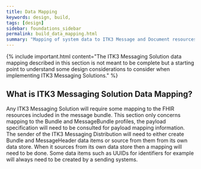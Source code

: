 ```yaml
---
title: Data Mapping
keywords: design, build,
tags: [design]
sidebar: foundations_sidebar
permalink: build_data_mapping.html
summary: "Mapping of system data to ITK3 Message and Document resources"
---
```


{% include important.html content="The ITK3 Messaging Solution data mapping described in this section is not meant to be complete but a starting point to understand some design considerations to consider when implementing ITK3 Messaging Solutions." %}

## What is ITK3 Messaging Solution Data Mapping? ##

Any ITK3 Messaging Solution will require some mapping to the FHIR resources included in the message bundle. This section only concerns mapping to the Bundle and MessageBundle profiles, the payload specification will need to be consulted for payload mapping information.
The sender of the ITK3 Messaging Distribution will need to either create Bundle and MessageHeader data items or source from them from its own data store. When it sources from its own data store then a mapping will need to be done. Some data items such as UUIDs for identifiers for example will always need to be created by a sending systems. 

<!--## Existing Systems ##

Pre-existing systems which for example are HL7 V2 based will find lots of guidance on mapping V2 to FHIR Bundles. 

The table below illustrates V2 MSH mapping to FHIR MessageHeader resource.-->
<!--<table>

<tr>
<th>Element</th>	
<th>V2 segment</th>
<th>Description</th>
</tr>

<tr>
<td>Identifier</td>	
<td>MSH-10</td>	
<td>Message Control ID</td>
</tr>

<tr>
<td>Timestamp</td>	
<td>MSH-7</td>	
<td>Message Date/time</td>
</tr>

<tr>
<td>Event</td>	
<td>MSH-9.2</td>	
<td>observation-provideDerived from the second component of the Message Type field. Its value comes from HL7 table 3</td>
</tr>

<tr>
<td>Source.name</td>	
<td>MSH-3</td>	
<td>Sending application name</td>
</tr>

<tr>
<td>Source.software</td>	
<td>MSH-3</td>	 
<td>Sending application name</td>
</tr>

<tr>
<td>Source.endpoint</td>	
<td>MSH-24</td>	
<td>Sending network address</td>
</tr>

<tr>
<td>Destination.name</td>	
<td>MSH-5</td>	
<td>Receiving application</td>
</tr>

<tr>
<td>Destination.endpoint</td>
<td>MSH-25</td>	
<td>Receiving network address</td>
</tr>

<tr>
<td>data</td>
<td></td>		
<td>References to the ‘root’ resource of the message.</td>
</tr>

</table>-->

<!--## ITK3 Messaging Solution Mapping ##

Other ITK3 Messaging Solution considerations are shown below. Please click on the parts of the ITK3 Messaging Solution process to continue your ITK3 Messaging Solution creation journey.-->

